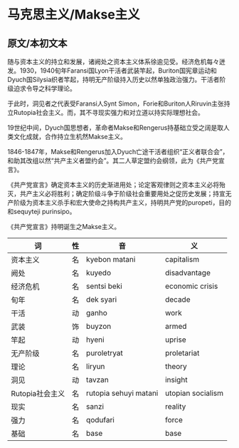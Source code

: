 # 马克思主义/Makse主义

## 原文/本初文本

随与资本主义的持立和发展，诸阙处之资本主义体系徐逾见受。经济危机每々迸发。1930，1940旬年Faransi国Lyon干活者武装竿起，Buriton国宪章运动和Dyuch国Silysia织者竿起，持明无产阶级持入历史以然单独政治强力。干活者阶级迫求令导之科学理论。

于此时，洞见者之代表受Faransi人Synt Simon，Forie和Buriton人Riruvin主张持立Rutopia社会主义。而，其不寻现实强力和对立道以持实际理想社会。

19世纪中间，Dyuch国思想者，革命者Makse和Rengerus持基础立受之阔是取人类文化成就，合作持立生机然Makse主义。

1846-1847年，Makse和Rengerus加入Dyuch亡途干活者组织“正义者联合会”，和助其改组以然“共产主义者盟约会”。其二人草定盟约会纲领，此为《共产党宣言》。

《共产党宣言》确定资本主义的历史渐进用处；论定客观律则之资本主义必将殆灭，共产主义必将胜利；确定阶级斗争于阶级社会重要用处之促历史发展；持宣无产阶级为资本主义杀手和宏大使命之持构共产主义，持明共产党的puropeti，目的和sequyteji purinsipo。

《共产党宣言》持明诞生之Makse主义。

|词|性|音|义|
|-|-|-|-|
|资本主义|名|kyebon matani|capitalism|
|阙处|名|kuyedo|disadvantage|
|经济危机|名|sentsi beki|economic crisis|
|旬年|名|dek syari|decade|
|干活|动|ganho|work|
|武装|饰|buyzon|armed|
|竿起|动|hyeni|uprise|
|无产阶级|名|puroletryat|proletariat|
|理论|名|liryun|theory|
|洞见|动|tavzan|insight|
|Rutopia社会主义|名|rutopia sehuyi matani|utopian socialism|
|现实|名|sanzi|reality|
|强力|名|qodufari|force|
|基础|名|base|base|